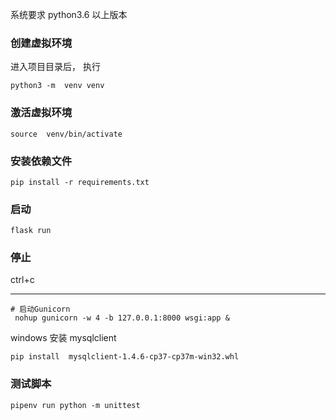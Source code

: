 系统要求 python3.6 以上版本

### 创建虚拟环境
进入项目目录后， 执行
```
python3 -m  venv venv
```


### 激活虚拟环境

```
source  venv/bin/activate
```

### 安装依赖文件

```
pip install -r requirements.txt
```

### 启动

```
flask run
```

### 停止

ctrl+c


---------------------------


```
# 启动Gunicorn
 nohup gunicorn -w 4 -b 127.0.0.1:8000 wsgi:app &
```

windows 安装 mysqlclient

```
pip install  mysqlclient-1.4.6-cp37-cp37m-win32.whl
```




### 测试脚本

```
pipenv run python -m unittest
```








